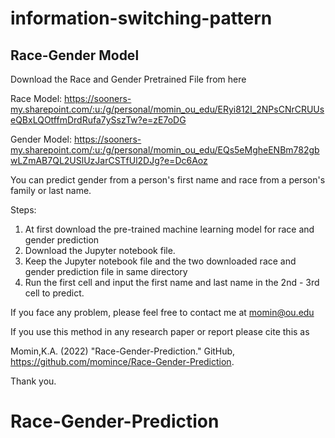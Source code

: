 # information-switching-pattern


## Race-Gender Model
Download the Race and Gender Pretrained File from here

Race Model: 
https://sooners-my.sharepoint.com/:u:/g/personal/momin_ou_edu/ERyi812I_2NPsCNrCRUUseQBxLQOtffmDrdRufa7ySszTw?e=zE7oDG

Gender Model:
https://sooners-my.sharepoint.com/:u:/g/personal/momin_ou_edu/EQs5eMgheENBm782gbwLZmAB7QL2USlUzJarCSTfUl2DJg?e=Dc6Aoz


You can predict gender from a person's first name and race from a person's family or last name.

Steps:
1. At first download the pre-trained machine learning model for race and gender prediction
2. Download the Jupyter notebook file.
3. Keep the Jupyter notebook file and the two downloaded race and gender prediction file in same directory
4. Run the first cell and input the first name and last name in the 2nd - 3rd cell to predict.

If you face any problem, please feel free to contact me at 
momin@ou.edu


If you use this method in any research paper or report please cite this as

Momin,K.A. (2022) "Race-Gender-Prediction." GitHub, https://github.com/momince/Race-Gender-Prediction.

Thank you.
# Race-Gender-Prediction
